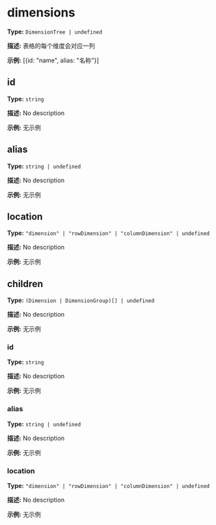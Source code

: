 # dimensions

**Type:** `DimensionTree | undefined`

**描述:**
表格的每个维度会对应一列

**示例:**
[{id: "name", alias: "名称"}]


## id

**Type:** `string`

**描述:**
No description

**示例:**
无示例

## alias

**Type:** `string | undefined`

**描述:**
No description

**示例:**
无示例

## location

**Type:** `"dimension" | "rowDimension" | "columnDimension" | undefined`

**描述:**
No description

**示例:**
无示例

## children

**Type:** `(Dimension | DimensionGroup)[] | undefined`

**描述:**
No description

**示例:**
无示例


### id

**Type:** `string`

**描述:**
No description

**示例:**
无示例

### alias

**Type:** `string | undefined`

**描述:**
No description

**示例:**
无示例

### location

**Type:** `"dimension" | "rowDimension" | "columnDimension" | undefined`

**描述:**
No description

**示例:**
无示例

